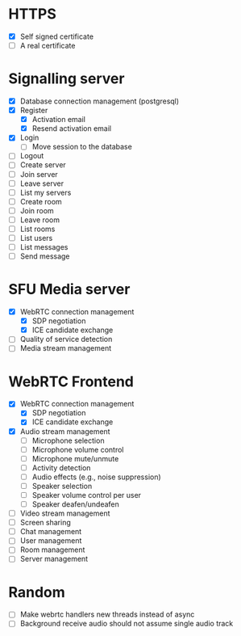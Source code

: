 # HTTPS
- [x] Self signed certificate
- [ ] A real certificate
# Signalling server
- [x] Database connection management (postgresql)
- [x] Register
  - [x] Activation email
  - [x] Resend activation email
- [x] Login
  - [ ] Move session to the database
- [ ] Logout
- [ ] Create server
- [ ] Join server
- [ ] Leave server
- [ ] List my servers
- [ ] Create room
- [ ] Join room
- [ ] Leave room
- [ ] List rooms
- [ ] List users
- [ ] List messages
- [ ] Send message
# SFU Media server
- [x] WebRTC connection management
  - [x] SDP negotiation
  - [x] ICE candidate exchange
- [ ] Quality of service detection
- [ ] Media stream management
# WebRTC Frontend
- [x] WebRTC connection management
  - [x] SDP negotiation
  - [x] ICE candidate exchange
- [x] Audio stream management
  - [ ] Microphone selection
  - [ ] Microphone volume control
  - [ ] Microphone mute/unmute
  - [ ] Activity detection
  - [ ] Audio effects (e.g., noise suppression)
  - [ ] Speaker selection
  - [ ] Speaker volume control per user
  - [ ] Speaker deafen/undeafen
- [ ] Video stream management
- [ ] Screen sharing
- [ ] Chat management
- [ ] User management
- [ ] Room management
- [ ] Server management

# Random
- [ ] Make webrtc handlers new threads instead of async
- [ ] Background receive audio should not assume single audio track
